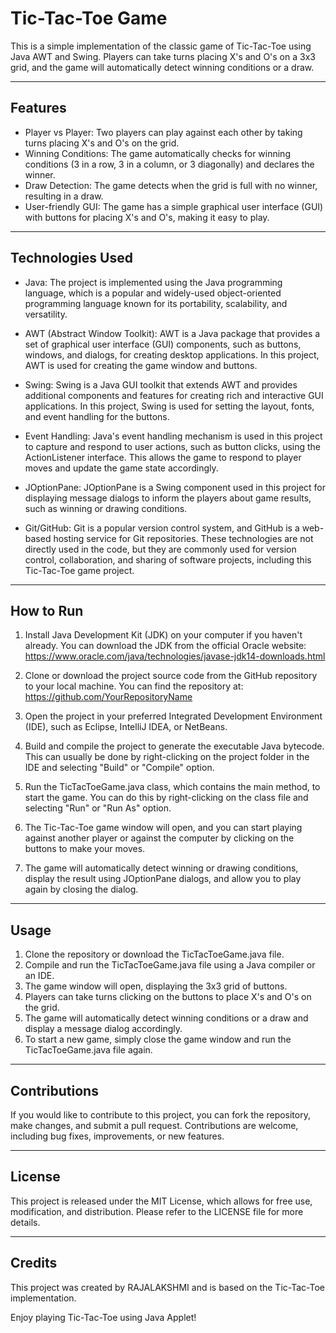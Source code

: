 # Tic-Tac-Toe Game
This is a simple implementation of the classic game of Tic-Tac-Toe using Java AWT and Swing. Players can take turns placing X's and O's on a 3x3 grid, and the game will automatically detect winning conditions or a draw.

------------

##  Features
- Player vs Player: Two players can play against each other by taking turns placing X's and O's on the grid.
- Winning Conditions: The game automatically checks for winning conditions (3 in a row, 3 in a column, or 3 diagonally) and declares the winner.
- Draw Detection: The game detects when the grid is full with no winner, resulting in a draw.
- User-friendly GUI: The game has a simple graphical user interface (GUI) with buttons for placing X's and O's, making it easy to play.

------------

## Technologies Used
- Java: The project is implemented using the Java programming language, which is a popular and widely-used object-oriented programming language known for its portability, scalability, and versatility.

- AWT (Abstract Window Toolkit): AWT is a Java package that provides a set of graphical user interface (GUI) components, such as buttons, windows, and dialogs, for creating desktop applications. In this project, AWT is used for creating the game window and buttons.

- Swing: Swing is a Java GUI toolkit that extends AWT and provides additional components and features for creating rich and interactive GUI applications. In this project, Swing is used for setting the layout, fonts, and event handling for the buttons.

- Event Handling: Java's event handling mechanism is used in this project to capture and respond to user actions, such as button clicks, using the ActionListener interface. This allows the game to respond to player moves and update the game state accordingly.

- JOptionPane: JOptionPane is a Swing component used in this project for displaying message dialogs to inform the players about game results, such as winning or drawing conditions.

- Git/GitHub: Git is a popular version control system, and GitHub is a web-based hosting service for Git repositories. These technologies are not directly used in the code, but they are commonly used for version control, collaboration, and sharing of software projects, including this Tic-Tac-Toe game project.

------------

## How to Run
1. Install Java Development Kit (JDK) on your computer if you haven't already. You can download the JDK from the official Oracle website: https://www.oracle.com/java/technologies/javase-jdk14-downloads.html

2. Clone or download the project source code from the GitHub repository to your local machine. You can find the repository at: https://github.com/YourRepositoryName

3. Open the project in your preferred Integrated Development Environment (IDE), such as Eclipse, IntelliJ IDEA, or NetBeans.

4. Build and compile the project to generate the executable Java bytecode. This can usually be done by right-clicking on the project folder in the IDE and selecting "Build" or "Compile" option.

5. Run the TicTacToeGame.java class, which contains the main method, to start the game. You can do this by right-clicking on the class file and selecting "Run" or "Run As" option.

6. The Tic-Tac-Toe game window will open, and you can start playing against another player or against the computer by clicking on the buttons to make your moves.

7. The game will automatically detect winning or drawing conditions, display the result using JOptionPane dialogs, and allow you to play again by closing the dialog.

------------

## Usage
1. Clone the repository or download the TicTacToeGame.java file.
2. Compile and run the TicTacToeGame.java file using a Java compiler or an IDE.
3. The game window will open, displaying the 3x3 grid of buttons.
4. Players can take turns clicking on the buttons to place X's and O's on the grid.
5. The game will automatically detect winning conditions or a draw and display a message dialog accordingly.
6. To start a new game, simply close the game window and run the TicTacToeGame.java file again.
------------

## Contributions
If you would like to contribute to this project, you can fork the repository, make changes, and submit a pull request. Contributions are welcome, including bug fixes, improvements, or new features.

------------

## License
This project is released under the MIT License, which allows for free use, modification, and distribution. Please refer to the LICENSE file for more details.

------------
## Credits

This project was created by RAJALAKSHMI and is based on the Tic-Tac-Toe implementation.

Enjoy playing Tic-Tac-Toe using Java Applet!
